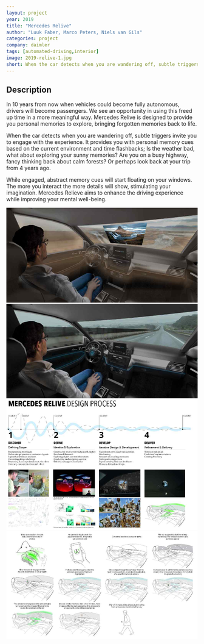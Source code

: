 ```yaml
---
layout: project
year: 2019
title: "Mercedes Relive"
author: "Luuk Faber, Marco Peters, Niels van Gils"
categories: project
company: daimler
tags: [automated-driving,interior]
image: 2019-relive-1.jpg
short: When the car detects when you are wandering off, subtle triggers invite you to engage with the experience.
---
```


## Description
In 10 years from now when vehicles could become fully autonomous, drivers will become passengers. We see an opportunity in using this freed up time in a more meaningful way. Mercedes Relive is designed to provide you personal memories to explore, bringing forgotten memories back to life.

When the car detects when you are wandering off, subtle triggers invite you to engage with the experience. It provides you with personal memory cues based on the current environment and time flashbacks; Is the weather bad, what about exploring your sunny memories? Are you on a busy highway, fancy thinking back about calm forests? Or perhaps look back at your trip from 4 years ago.

While engaged, abstract memory cues will start floating on your windows. The more you interact the more details will show, stimulating your imagination. Mercedes Relieve aims to enhance the driving experience while improving your mental well-being.

<div class="project-image">
  <img src="/assets/img/2019-relive-2.jpg">
</div>
<div class="project-image">
  <img src="/assets/img/2019-relive-3.jpg">
</div>
<div class="project-image">
  <img src="/assets/img/2019-relive-4.jpg">
</div>
<div class="project-image">
  <img src="/assets/img/2019-relive-5.jpg">
</div>
